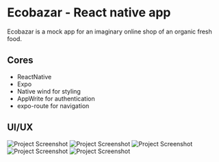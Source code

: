 # Ecobazar - React native app

Ecobazar is a mock app for an imaginary online shop of an organic fresh food.

## Cores
   - ReactNative
   - Expo
   - Native wind for styling
   - AppWrite for authentication
   - expo-route for navigation

## UI/UX
![Project Screenshot](src/assets/screenshot/sign-in.png)
![Project Screenshot](src/assets/screenshot/front.png)
![Project Screenshot](src/assets/screenshot/listing.png)
![Project Screenshot](src/assets/screenshot/product.png)
![Project Screenshot](src/assets/screenshot/cart.png)
